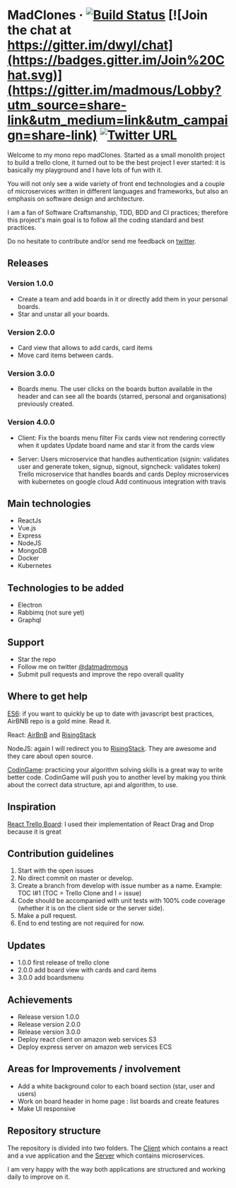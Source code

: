 # MadClones &middot; [![Build Status](https://travis-ci.org/Madmous/madClones.svg?branch=develop)](https://travis-ci.org/Madmous/madClones) [![Join the chat at https://gitter.im/dwyl/chat](https://badges.gitter.im/Join%20Chat.svg)](https://gitter.im/madmous/Lobby?utm_source=share-link&utm_medium=link&utm_campaign=share-link) [![Twitter URL](https://img.shields.io/twitter/url/http/shields.io.svg?style=social)](https://twitter.com/datMadmous)

Welcome to my mono repo madClones. Started as a small monolith project to build a trello clone, it turned out to be the best project I ever started: it is basically my playground and I have lots of fun with it. 

You will not only see a wide variety of front end technologies and a couple of microservices written in different languages and frameworks, but also an emphasis on software design and architecture.

I am a fan of Software Craftsmanship, TDD, BDD and CI practices; therefore this project's main goal is to follow 
all the coding standard and best practices.

Do no hesitate to contribute and/or send me feedback on [twitter](https://twitter.com/datmadmous).

## Releases

### Version 1.0.0

* Create a team and add boards in it or directly add them in your personal boards. 
* Star and unstar all your boards. 

### Version 2.0.0 

* Card view that allows to add cards, card items
* Move card items between cards.

### Version 3.0.0

* Boards menu. The user clicks on the boards button available in the header and can see all the boards (starred, personal and organisations) previously created.

### Version 4.0.0

* Client: Fix the boards menu filter Fix cards view not rendering correctly when it updates Update board name and star it from the cards view

* Server: Users microservice that handles authentication (signin: validates user and generate token, signup, signout, signcheck: validates token) Trello microservice that handles boards and cards Deploy microservices with kubernetes on google cloud Add continuous integration with travis

## Main technologies

* ReactJs
* Vue.js
* Express
* NodeJS
* MongoDB
* Docker
* Kubernetes

## Technologies to be added

* Electron
* Rabbimq (not sure yet)
* Graphql

## Support

* Star the repo
* Follow me on twitter [@datmadmmous](https://twitter.com/datmadmous)
* Submit pull requests and improve the repo overall quality

## Where to get help

[ES6](https://github.com/airbnb/javascript): if you want to quickly be up to date with javascript best practices, 
AirBNB repo is a gold mine. Read it.

React: [AirBnB](https://github.com/airbnb/javascript/tree/master/react) and 
[RisingStack](https://blog.risingstack.com/react-js-best-practices-for-2016/)

NodeJS: again I will redirect you to [RisingStack](https://blog.risingstack.com/node-js-best-practices/).
They are awesome and they care about open source.

[CodinGame](https://www.codingame.com/home): practicing your algorithm solving skills is a great way to write better code. CodinGame will push you 
to another level by making you think about the correct data structure, api and algorithm, to use.

## Inspiration

[React Trello Board](https://github.com/web-pal/react-trello-board): I used their implementation of React Drag and Drop because it is great

## Contribution guidelines

1. Start with the open issues
1. No direct commit on master or develop.
2. Create a branch from develop with issue number as a name. Example: TOC I#1 (TOC = Trello Clone and I = issue)
4. Code should be accompanied with unit tests with 100% code coverage (whether it is on the client side or the server side).
5. Make a pull request.
6. End to end testing are not required for now.

## Updates

* 1.0.0 first release of trello clone
* 2.0.0 add board view with cards and card items
* 3.0.0 add boardsmenu

## Achievements

* Release version 1.0.0
* Release version 2.0.0
* Release version 3.0.0
* Deploy react client on amazon web services S3
* Deploy express server on amazon web services ECS

## Areas for Improvements / involvement

* Add a white background color to each board section (star, user and users)
* Work on board header in home page : list boards and create features
* Make UI responsive

## Repository structure

The repository is divided into two folders. The [Client](https://github.com/Madmous/Trello-Clone/blob/develop/client/) which contains a react and a vue application and the [Server](https://github.com/Madmous/Trello-Clone/blob/develop/server/) which contains microservices.

I am very happy with the way both applications are structured and working daily to improve on it.
